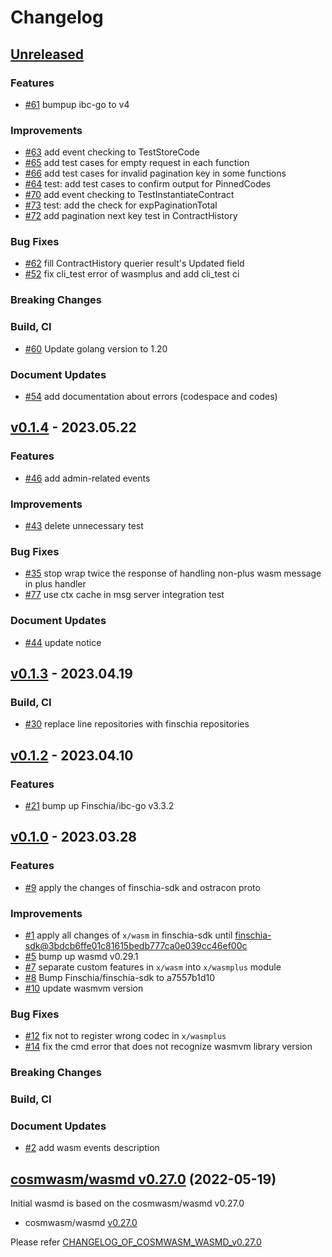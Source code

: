 # Changelog

## [Unreleased](https://github.com/Finschia/wasmd/compare/v0.1.4...HEAD)

### Features
* [\#61](https://github.com/Finschia/wasmd/pull/61) bumpup ibc-go to v4

### Improvements
* [\#63](https://github.com/Finschia/wasmd/pull/63) add event checking to TestStoreCode
* [\#65](https://github.com/Finschia/wasmd/pull/65) add test cases for empty request in each function
* [\#66](https://github.com/Finschia/wasmd/pull/66) add test cases for invalid pagination key in some functions
* [\#64](https://github.com/Finschia/wasmd/pull/64) test: add test cases to confirm output for PinnedCodes
* [\#70](https://github.com/Finschia/wasmd/pull/70) add event checking to TestInstantiateContract
* [\#73](https://github.com/Finschia/wasmd/pull/73) test: add the check for expPaginationTotal
* [\#72](https://github.com/Finschia/wasmd/pull/72) add pagination next key test in ContractHistory

### Bug Fixes
* [\#62](https://github.com/Finschia/wasmd/pull/62) fill ContractHistory querier result's Updated field
* [\#52](https://github.com/Finschia/wasmd/pull/52) fix cli_test error of wasmplus and add cli_test ci

### Breaking Changes

### Build, CI
* [\#60](https://github.com/Finschia/wasmd/pull/60) Update golang version to 1.20

### Document Updates
* [\#54](https://github.com/Finschia/wasmd/pull/54) add documentation about errors (codespace and codes)


## [v0.1.4](https://github.com/Finschia/wasmd/releases/tag/v0.1.4) - 2023.05.22

### Features
* [\#46](https://github.com/Finschia/wasmd/pull/46) add admin-related events

### Improvements
* [\#43](https://github.com/Finschia/wasmd/pull/43) delete unnecessary test

### Bug Fixes
* [\#35](https://github.com/Finschia/wasmd/pull/35) stop wrap twice the response of handling non-plus wasm message in plus handler
* [\#77](https://github.com/Finschia/wasmd/pull/77) use ctx cache in msg server integration test

### Document Updates
* [\#44](https://github.com/Finschia/wasmd/pull/44) update notice


## [v0.1.3](https://github.com/Finschia/wasmd/releases/tag/v0.1.3) - 2023.04.19

### Build, CI
* [\#30](https://github.com/Finschia/wasmd/pull/30) replace line repositories with finschia repositories


## [v0.1.2](https://github.com/Finschia/wasmd/releases/tag/v0.1.2) - 2023.04.10

### Features
* [\#21](https://github.com/Finschia/wasmd/pull/21) bump up Finschia/ibc-go v3.3.2


## [v0.1.0](https://github.com/Finschia/wasmd/releases/tag/v0.1.0) - 2023.03.28

### Features
* [\#9](https://github.com/Finschia/wasmd/pull/9) apply the changes of finschia-sdk and ostracon proto

### Improvements
* [\#1](https://github.com/Finschia/wasmd/pull/1) apply all changes of `x/wasm` in finschia-sdk until [finschia-sdk@3bdcb6ffe01c81615bedb777ca0e039cc46ef00c](https://github.com/Finschia/finschia-sdk/tree/3bdcb6ffe01c81615bedb777ca0e039cc46ef00c)
* [\#5](https://github.com/Finschia/wasmd/pull/5) bump up wasmd v0.29.1
* [\#7](https://github.com/Finschia/wasmd/pull/7) separate custom features in `x/wasm` into `x/wasmplus` module
* [\#8](https://github.com/Finschia/wasmd/pull/8) Bump Finschia/finschia-sdk to a7557b1d10
* [\#10](https://github.com/Finschia/wasmd/pull/10) update wasmvm version

### Bug Fixes
* [\#12](https://github.com/Finschia/wasmd/pull/12) fix not to register wrong codec in `x/wasmplus`
* [\#14](https://github.com/Finschia/wasmd/pull/14) fix the cmd error that does not recognize wasmvm library version

### Breaking Changes

### Build, CI

### Document Updates
* [\#2](https://github.com/Finschia/wasmd/pull/2) add wasm events description


## [cosmwasm/wasmd v0.27.0](https://github.com/CosmWasm/wasmd/blob/v0.27.0/CHANGELOG.md) (2022-05-19)
Initial wasmd is based on the cosmwasm/wasmd v0.27.0

* cosmwasm/wasmd [v0.27.0](https://github.com/CosmWasm/wasmd/releases/tag/v0.27.0)

Please refer [CHANGELOG_OF_COSMWASM_WASMD_v0.27.0](https://github.com/CosmWasm/wasmd/blob/v0.27.0/CHANGELOG.md)
